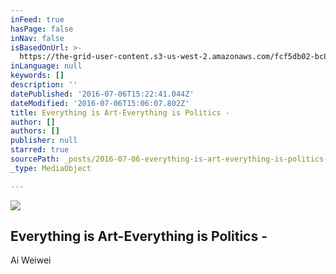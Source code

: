 ```yaml
---
inFeed: true
hasPage: false
inNav: false
isBasedOnUrl: >-
  https://the-grid-user-content.s3-us-west-2.amazonaws.com/fcf5db02-bc87-4ad4-8aa1-c14a0109df12.jpg
inLanguage: null
keywords: []
description: ''
datePublished: '2016-07-06T15:22:41.044Z'
dateModified: '2016-07-06T15:06:07.802Z'
title: Everything is Art-Everything is Politics -
author: []
authors: []
publisher: null
starred: true
sourcePath: _posts/2016-07-06-everything-is-art-everything-is-politics-.md
_type: MediaObject

---
```

![](https://the-grid-user-content.s3-us-west-2.amazonaws.com/fcf5db02-bc87-4ad4-8aa1-c14a0109df12.jpg)

## Everything is Art-Everything is Politics -

Ai Weiwei